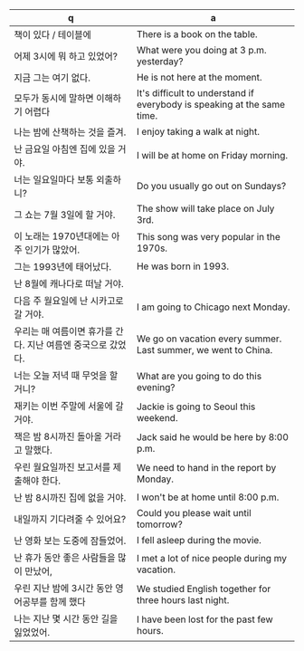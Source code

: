  q  | a
--- | ---
책이 있다 / 테이블에		| There is a book on the table.
어제 3시에 뭐 하고 있었어?		| What were you doing at 3 p.m. yesterday?
지금 그는 여기 없다.		| He is not here at the moment.
모두가 동시에 말하면 이해하기 어렵다		| It's difficult to understand if everybody is speaking at the same time.
나는 밤에 산책하는 것을 즐겨.			| I enjoy taking a walk at night.
난 금요일 아침엔 집에 있을 거야.		| I will be at home on Friday morning.
너는 일요일마다 보통 외출하니?			| Do you usually go out on Sundays?
그 쇼는 7월 3일에 할 거야.		| The show will take place on July 3rd.
이 노래는 1970년대에는 아주 인기가 많았어.		| This song was very popular in the 1970s.
그는 1993년에 태어났다.		| He was born in 1993.
난 8월에 캐나다로 떠날 거야.		| | will leave for Canada in August.
다음 주 월요일에 난 시카고로 갈 거야.		| I am going to Chicago next Monday.
우리는 매 여름이면 휴가를 간다. 지난 여름엔 중국으로 갔었다.		| We go on vacation every summer. Last summer, we went to China.
너는 오늘 저녁 때 무엇을 할 거니?		| What are you going to do this evening?
재키는 이번 주말에 서울에 갈 거야.		| Jackie is going to Seoul this weekend.
잭은 밤 8시까진 돌아올 거라고 말했다.		| Jack said he would be here by 8:00 p.m.
우린 월요일까진 보고서를 제출해야 한다.		| We need to hand in the report by Monday.
난 밤 8시까진 집에 없을 거야.		| I won't be at home until 8:00 p.m.
내일까지 기다려줄 수 있어요?		| Could you please wait until tomorrow?
난 영화 보는 도중에 잠들었어.		| I fell asleep during the movie.
난 휴가 동안 좋은 사람들을 많이 만났어,		| I met a lot of nice people during my vacation.
우린 지난 밤에 3시간 동안 영어공부를 함께 했다		| We studied English together for three hours last night.
나는 지난 몇 시간 동안 길을 잃었었어.		| I have been lost for the past few hours.